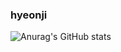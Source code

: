 ### hyeonji 

![Anurag's GitHub stats](https://github-readme-stats.vercel.app/api?username=hyeonji11&show_icons=true&theme=buefy)
<!--
**hyeonji11/hyeonji11** is a ✨ _special_ ✨ repository because its `README.md` (this file) appears on your GitHub profile.

Here are some ideas to get you started:


- 🔭 I’m currently working on ...
- 🌱 I’m currently learning ...
- 👯 I’m looking to collaborate on ...
- 🤔 I’m looking for help with ...
- 💬 Ask me about ...
- 📫 How to reach me: ...
- 😄 Pronouns: ...
- ⚡ Fun fact: ...

-->
